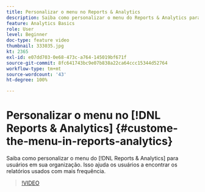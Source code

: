 ```yaml
---
title: Personalizar o menu no Reports & Analytics
description: Saiba como personalizar o menu do Reports & Analytics para usuários em sua organização.
feature: Analytics Basics
role: User
level: Beginner
doc-type: feature video
thumbnail: 333035.jpg
kt: 2365
exl-id: e07dd703-0e68-473c-a764-145019bf671f
source-git-commit: 8fc641743bc9e07b838a22ca64ccc15344d52764
workflow-type: tm+mt
source-wordcount: '43'
ht-degree: 100%

---
```


# Personalizar o menu no [!DNL Reports & Analytics] {#custome-the-menu-in-reports-analytics}

Saiba como personalizar o menu do [!DNL Reports & Analytics] para usuários em sua organização. Isso ajuda os usuários a encontrar os relatórios usados com mais frequência.

>[!VIDEO](https://video.tv.adobe.com/v/333035/?quality=12&learn=on)
